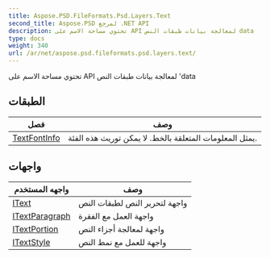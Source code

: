 ```yaml
---
title: Aspose.PSD.FileFormats.Psd.Layers.Text
second_title: Aspose.PSD لمرجع .NET API
description: تحتوي مساحة الاسم على API لمعالجة بيانات طبقات النص data
type: docs
weight: 340
url: /ar/net/aspose.psd.fileformats.psd.layers.text/
---
```

تحتوي مساحة الاسم على API لمعالجة بيانات طبقات النص 'data

## الطبقات

| فصل | وصف |
| --- | --- |
| [TextFontInfo](./textfontinfo/) | يمثل المعلومات المتعلقة بالخط. لا يمكن توريث هذه الفئة. |
## واجهات

| واجهه المستخدم | وصف |
| --- | --- |
| [IText](./itext/) | واجهة لتحرير النص لطبقات النص |
| [ITextParagraph](./itextparagraph/) | واجهة العمل مع الفقرة |
| [ITextPortion](./itextportion/) | واجهة لمعالجة أجزاء النص |
| [ITextStyle](./itextstyle/) | واجهة للعمل مع نمط النص |


